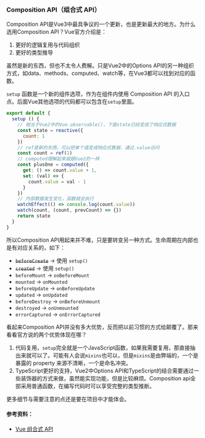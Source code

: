 ### Composition API（组合式 API）

Composition API是Vue3中最具争议的一个更新，也是更新最大的地方。为什么选用Composition API？Vue官方介绍是：

1. 更好的逻辑复用与代码组织
2. 更好的类型推导

虽然是新的东西，但也不太令人费解。只是Vue2中的Options API的另一种组织方式，如data、methods、computed、watch等，在Vue3都可以找到对应的函数。

`setup` 函数是一个新的组件选项，作为在组件内使用 Composition API 的入口点。后面Vue其他选项的代码都可以包含在`setup`里面。

```javascript
export default {
  setup () {
    // 相当于Vue2中的Vue.observable()，下面state已经变成了响应式数据
    const state = reactive({
      count: 1
    })
    // ref是新的东西，可以把单个值变成响应式数据，通过.value访问
    const count = ref(1)
    // computed理解起来就跟Vue2的一样
    const plusOne = computed({
      get: () => count.value + 1,
      set: (val) => {
        count.value = val - 1
      }
    })
    // 内部数据发生变化，函数就会执行
    watchEffect(() => console.log(count.value))
    watch(count, (count, prevCount) => {})
    return state
  }
}
```

所以Composition API用起来并不难，只是要转变另一种方式。生命周期在内部也是有对应关系的，如下：

- ~~`beforeCreate`~~ -> 使用 `setup()`
- ~~`created`~~ -> 使用 `setup()`
- `beforeMount` -> `onBeforeMount`
- `mounted` -> `onMounted`
- `beforeUpdate` -> `onBeforeUpdate`
- `updated` -> `onUpdated`
- `beforeDestroy` -> `onBeforeUnmount`
- `destroyed` -> `onUnmounted`
- `errorCaptured` -> `onErrorCaptured`

看起来Composition API并没有多大优势，反而把以前习惯的方式给颠覆了。那来看看官方说的两个优势体现在哪？
1. 代码复用，`setup`完全就是一个JavaScript函数，如果我需要复用，那直接抽出来就可以了。可能有人会说`mixins`也可以，但是`mixins`是由弊端的，一个是暴露的 property 来源不清晰，一个是命名冲突。
2. TypeScript更好的支持，Vue2中Options API和TypeScript的结合需要通过一些装饰器的方式来做，虽然能实现功能，但是比较麻烦。Composition api全部采用普通函数，在编写代码时可以享受完整的类型推断。

更多细节与需要注意的点还是要在项目中才能体会。


#### 参考资料：

- [Vue 组合式 API](https://composition-api.vuejs.org/zh/api.html)
